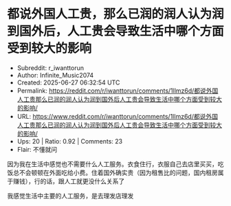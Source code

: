 # 都说外国人工贵，那么已润的润人认为润到国外后，人工贵会导致生活中哪个方面受到较大的影响

- Subreddit: r_iwanttorun
- Author: Infinite_Music2074
- Created: 2025-06-27 06:32:54 UTC
- Permalink: https://reddit.com/r/iwanttorun/comments/1llmz6d/都说外国人工贵那么已润的润人认为润到国外后人工贵会导致生活中哪个方面受到较大的影响/
- URL: https://www.reddit.com/r/iwanttorun/comments/1llmz6d/都说外国人工贵那么已润的润人认为润到国外后人工贵会导致生活中哪个方面受到较大的影响/
- Ups: 20 | Ratio: 0.92 | Comments: 23
- Flair: 不懂就问


因为我在生活中感觉也不需要什么人工服务。衣食住行，衣服自己去店里买买，吃饭总不会顿顿在外面吃给小费。住着国外确实贵（因为租售比的问题，国内租房属于赚钱），行的话，跟人工就更没什么关系了

我感觉生活中主要的人工服务，是去理发店理发

